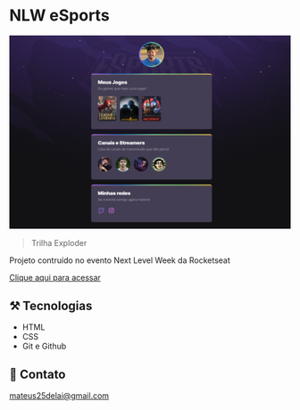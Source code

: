 # NLW eSports

![preview](./.github/preview.png)

>Trilha Exploder

Projeto contruído no evento Next Level Week da Rocketseat

[Clique aqui para acessar](https://mateusdtakayama.github.io/nlw-exploder-esports/)


## ⚒️ Tecnologias

- HTML
- CSS
- Git e Github

## 💌 Contato

mateus25delai@gmail.com